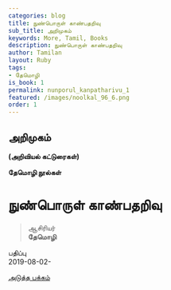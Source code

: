 ```yaml
---
categories: blog
title: நுண்பொருள் காண்பதறிவு
sub_title: அறிமுகம்
keywords: More, Tamil, Books
description: நுண்பொருள் காண்பதறிவு
author: Tamilan
layout: Ruby
tags:
- தேமொழி
is_book: 1
permalink: nunporul_kanpatharivu_1
featured: /images/noolkal_96_6.png
order: 1
---
```



## அறிமுகம்

**(அறிவியல் கட்டுரைகள்)**

**தேமொழி நூல்கள்**

# நுண்பொருள் காண்பதறிவு

> ஆசிரியர்  
>  **தேமொழி**

பதிப்பு  
2019-08-02-

[அடுத்த பக்கம்](nunporul_kanpatharivu_2)